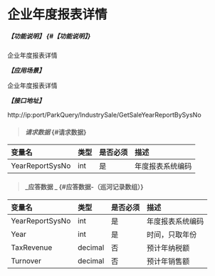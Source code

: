 # 企业年度报表详情

##### _【功能说明】_ {#【功能说明】}
企业年度报表详情

_**【应用场景】**_

企业年度报表详情

_**【接口地址】**_

http://ip:port/ParkQuery/IndustrySale/GetSaleYearReportBySysNo

> #### _请求数据_ {#请求数据}

| 变量名 | 类型 | 是否必须 | 描述 |
| :--- | :--- | :--- | :--- |
| YearReportSysNo | int | 是 | 年度报表系统编码 |




> #### _应答数据 _ {#应答数据-（巡河记录数组）}

| 变量名 | 类型 | 是否必须 | 描述 |
| :--- | :--- | :--- | :--- |
| YearReportSysNo | int | 是 | 年度报表系统编码 |
| Year | int| 是 |时间，只取年份  |
| TaxRevenue| decimal | 否 |预计年纳税额|
|  Turnover | decimal | 否 |预计年销售额|







